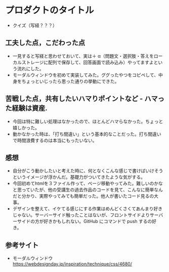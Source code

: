 # プロダクトのタイトル

- クイズ（写経？？？）

## 工夫した点，こだわった点

- 一見すると写経と思わせておいて、実は＋ α（問題文・選択肢・答えをローカルストレージに配列で保存して、回答画面で読み込み）やってますよという流れにした。
- モーダルウィンドウを初めて実装してみた。ググったやつをコピペして、中身をちょっといじったら思った通りの挙動にできた。

## 苦戦した点，共有したいハマりポイントなど - ハマった経験は資産.

- 今回は特に難しい処理はなかったので、ほとんどハマらなかった。ちょっと嬉しかった。
- 動かなかった時は、「打ち間違い」という基本的なことだった。打ち間違いで時間浪費するのは本当にもったいない。

## 感想

- 自分がこう動かしたいと考えた時に、何となくこんな感じで書けばいけそうというイメージが浮かんだ。基礎力がついてきたような気がする。
- 今回初めてhtmlを３ファイル作って、ページ移動やってみた。難しいのかなと思っていたが、他の受講生の過去作品のコードを見て、こんなに簡単なんだと分かり、実際やってみても簡単だった。他人が書いたコード見るの大事。
- デザインを整えて、イケてる感じにする作業はめんどくさくてあんまり好きじゃない。サーバーサイド触ったことはないが、フロントサイドよりサーバーサイドの方が好きかもしれない。GitHub にコマンドで push するの好き。

## 参考サイト

- モーダルウィンドウ https://webdesignday.jp/inspiration/technique/css/4680/
